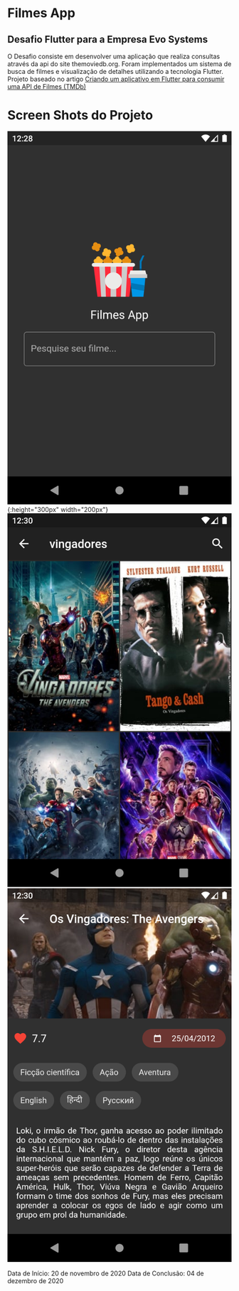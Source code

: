 # Filmes App
## Desafio Flutter para a Empresa Evo Systems

 O Desafio consiste em desenvolver uma aplicação que realiza consultas através da api do site themoviedb.org.
Foram implementados um sistema de busca de filmes e visualização de detalhes utilizando a tecnologia Flutter.
Projeto baseado no artigo [Criando um aplicativo em Flutter para consumir uma API de Filmes (TMDb)](https://medium.com/flutter-comunidade-br/criando-um-aplicativo-em-flutter-para-consumir-uma-api-de-filmes-tmdb-2b5a9982bfcd)


# Screen Shots do Projeto
![Tela Inicial](screenshots/screenshot01.png) {:height="300px" width="200px"}
![Tela de Resultados](screenshots/screenshot02.png)
![Tela de Detalhes do Filme](screenshots/screenshot03.png)



Data de Início: 20 de novembro de 2020
Data de Conclusão: 04 de dezembro de 2020
